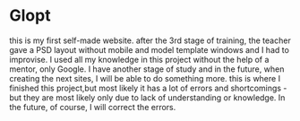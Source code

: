 # Glopt
this is my first self-made website. after the 3rd stage of training, the teacher gave a PSD layout without mobile and model template windows and I had to improvise. I used all my knowledge in this project without the help of a mentor, only Google. I have another stage of study and in the future, when creating the next sites, I will be able to do something more. this is where I finished this project,but most likely it has a lot of errors and shortcomings - but they are most likely only due to lack of understanding or knowledge. In the future, of course, I will correct the errors.
